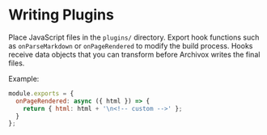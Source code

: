 # Writing Plugins

Place JavaScript files in the `plugins/` directory. Export hook functions such as `onParseMarkdown` or `onPageRendered` to modify the build process. Hooks receive data objects that you can transform before Archivox writes the final files.

Example:

```js
module.exports = {
  onPageRendered: async ({ html }) => {
    return { html: html + '\n<!-- custom -->' };
  }
};
```
